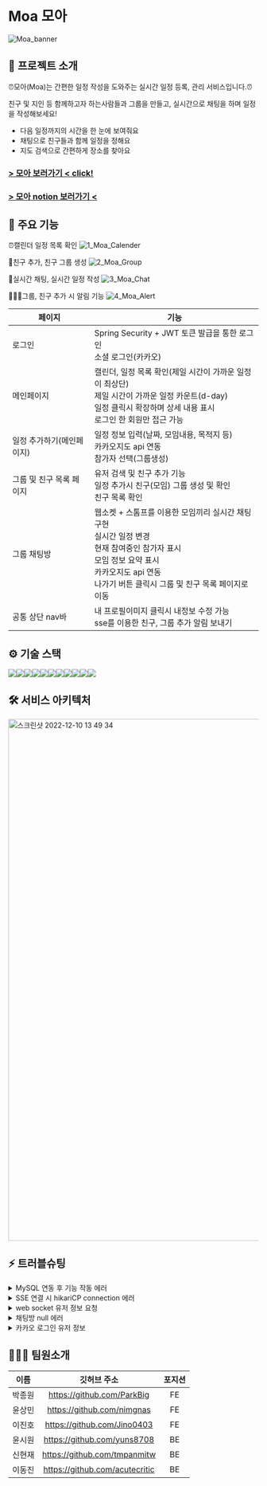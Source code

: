 # Moa 모아
![Moa_banner](https://user-images.githubusercontent.com/113873122/206840888-a08eaf56-0921-47a0-8e1c-21db8a242065.jpg)

## 🌟 프로젝트 소개

⏰모아(Moa)는 간편한 일정 작성을 도와주는 실시간 일정 등록, 관리 서비스입니다.⏰

친구 및 지인 등 함께하고자 하는사람들과 그룹을 만들고, 실시간으로 채팅을 하며 일정을 작성해보세요!
- 다음 일정까지의 시간을 한 눈에 보여줘요
- 채팅으로 친구들과 함께 일정을 정해요
- 지도 검색으로 간편하게 장소를 찾아요

### [> 모아 보러가기 < click!](https://moa99.site/)

### [> 모아 notion 보러가기 <](https://www.notion.so/99-2-4ce564cddbb54c01b47c5d73e7c1a2e6)

## 🚀 주요 기능

⏰캘린더 일정 목록 확인
![1_Moa_Calender](https://github.com/99-Moa/99-Moa-B/assets/113873122/81ec8549-a810-429d-bd2e-03d4c5f9dd84)

🙋친구 추가, 친구 그룹 생성
![2_Moa_Group](https://github.com/99-Moa/99-Moa-B/assets/113873122/9d20e059-6c40-4f7a-96aa-c3a596372ccf)

💬실시간 채팅, 실시간 일정 작성
![3_Moa_Chat](https://github.com/99-Moa/99-Moa-B/assets/113873122/aa05c6fe-20bd-49bc-9458-c9b5e0676e0e)

🧑‍🤝‍🧑그룹, 친구 추가 시 알림 기능
![4_Moa_Alert](https://github.com/99-Moa/99-Moa-B/assets/113873122/19b83b09-7ac1-4c06-9b02-16de31599ad8)

| 페이지 | 기능                                                                                                                           |
|-----|------------------------------------------------------------------------------------------------------------------------------|
| 로그인 | Spring Security + JWT 토큰 발급을 통한 로그인<br>소셜 로그인(카카오)                                                                           |
|메인페이지| 캘린더, 일정 목록 확인(제일 시간이 가까운 일정이 최상단)<br>제일 시간이 가까운 일정 카운트(d-day)<br>일정 클릭시 확장하며 상세 내용 표시<br>로그인 한 회원만 접근 가능                     |
|일정 추가하기(메인페이지)| 일정 정보 입력(날짜, 모임내용, 목적지 등)<br>카카오지도 api 연동<br>참가자 선택(그룹생성)                                                                    |
|그룹 및 친구 목록 페이지| 유저 검색 및 친구 추가 기능<br>일정 추가시 친구(모임) 그룹 생성 및 확인<br>친구 목록 확인                                                                     |
|그룹 채팅방| 웹소켓 + 스톰프를 이용한 모임끼리 실시간 채팅 구현<br>실시간 일정 변경<br>현재 참여중인 참가자 표시<br>모임 정보 요약 표시<br>카카오지도 api 연동<br>나가기 버튼 클릭시 그룹 및 친구 목록 페이지로 이동 |
|공통 상단 nav바| 	내 프로필이미지 클릭시 내정보 수정 가능<br>sse를 이용한 친구, 그룹 추가 알림 보내기                                                                         |
## ⚙️ 기술 스택
<img src="https://img.shields.io/badge/springboot-6DB33F?style=for-the-badge&logo=springboot&logoColor=white"><img src="https://img.shields.io/badge/Spring Security-6DB33F?style=for-the-badge&logo=Spring Security&logoColor=white"><img src="https://img.shields.io/badge/gradle-02303A?style=for-the-badge&logo=gradle&logoColor=white"><img src="https://img.shields.io/badge/mysql-4479A1?style=for-the-badge&logo=mysql&logoColor=white"><img src="https://img.shields.io/badge/amazonaws-232F3E?style=for-the-badge&logo=amazonaws&logoColor=white"><img src="https://img.shields.io/badge/Amazon EC2-FF9900?style=for-the-badge&logo=Amazon EC2&logoColor=white"><img src="https://img.shields.io/badge/AmazonRDS-527FFF?style=for-the-badge&logo=amazonrds&logoColor=white"><img src="https://img.shields.io/badge/Amazon S3-569A31?style=for-the-badge&logo=Amazon S3&logoColor=white"><img src="https://img.shields.io/badge/websocket-444444?style=for-the-badge&logo=websocket&logoColor=white"><img src="https://img.shields.io/badge/STOMP-000000?style=for-the-badge&logo=STOMP&logoColor=white"><img src="https://img.shields.io/badge/Redis-DC382D?style=for-the-badge&logo=Redis&logoColor=white">

[//]: # (<img src="https://img.shields.io/badge/기술이름-#제외색상번호?style=for-the-badge&logo=아이콘이름&logoColor=white">)

## 🛠️ 서비스 아키텍처

<img width="1048" alt="스크린샷 2022-12-10 13 49 34" src="https://user-images.githubusercontent.com/113868566/206829731-694589f4-a2df-400f-92b7-14cd749c6a4a.png">

## ⚡ 트러블슈팅

<details>
<summary>MySQL 연동 후 기능 작동 에러</summary>
<div markdown="1">       

📌 문제 상황
- MySQL 연동 후 api테스트 시 500에러가 나며 실행되지 않음


💡 해결
- 테이블, 컬럼에 예약어를 사용하는지 확인 : group, check 등의 예약어를 사용하고 있었으나, 에러는 user테이블에서 발생하고 있었으며 globally_quoted_identifiers로 예약어 이름도 허용할 수 있게 해놓은 상태
- MySQL workbench에 연결해보니 DB에 테이블이 아예 생성이 되지 않는 것을 발견 : JPA 설정에서 database-platform을 h2에서 mySQL로 변경 후 정상 작동

</div>
</details>

<details>
<summary>SSE 연결 시 hikariCP connection 에러</summary>
<div markdown="1">

📌 문제 상황

- SSE 연결 한 뒤 다른 요청을 보냈을 때 30초간 지연이 되다 connection timeout에러가 발생


💡 해결
- hikari timeout 설정으로 시간 늘리기 : 늘린 시간만큼 지연되다 다시 에러 발생
- OSIV 설정을 false로 변경하여 트랜잭션을 종료한 뒤 DB 커넥션을 반환하게 함

</div>
</details>


<details>
<summary>web socket 유저 정보 요청</summary>
<div markdown="1">    

📌 문제 상황

- MessageMapping으로 소켓 메시지 전송 시 로그인한 유저의 정보를 받아오는 @AuthenticationPrincipal을 사용할 수 없음


💡 해결
- 소켓 통신은 http 와 다르게 header가 존재하지 않아 payload에 token을 포함시켜 보내서 유저 정보를 받음
</div>
</details>

<details>
<summary>채팅방 null 에러</summary>
<div markdown="1">

📌 문제 상황

- 채팅방에 접속중인 유저를 List 형식으로 받는데, 모든 유저가 나갈경우 List 값이 null이 되어 리스트 관련 함수(contains, isEmpty, size 등) 사용불가 (NullpointerException)


💡 해결
- 유저 리스트안에 모든 유저가 나가도 남아있는 값(chatRommId)을 default로 저장해둠
</div>
</details>

<details>
<summary>카카오 로그인 유저 정보</summary>
<div markdown="1">

📌 문제 상황

- 카카오 로그인시 일반 로그인과 다르게 DB에 유저정보를 저장하지 않아, 다른 서비스 이용시 유저정보를 사용할 수 없음


💡 해결
- 카카오에서 임의로 부여하는 ID가 있다는 것을 발견, 그것을 기본값으로 가지고 와서 유저 정보 생성

</div>
</details>


## 👨‍👩‍👧 팀원소개

|  이름   |             깃허브 주소              |  포지션  
|:-----:|:-------------------------------:|:-----:|
|  박종원  |   https://github.com/ParkBig    |  FE   |
|  윤상민  |   https://github.com/nimgnas    |  FE   |
|  이진호  |   https://github.com/Jino0403   |  FE   |
|  윤시원  |   https://github.com/yuns8708   |  BE   |
|  신현재  |  https://github.com/tmpanmitw   |  BE   |
|  이동진  | https://github.com/acutecritic  |  BE   |